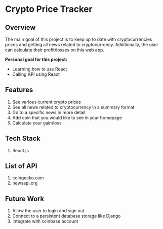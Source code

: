 # Crypto Price Tracker

## Overview
The main goal of this project is to keep up to date with cryptocurrencies prices and getting all news related to cryptocurrency. Additionally, the user can calculate their profit/losses on this web app.

<b> Personal goal for this project: </b>
- Learning how to use React
- Calling API using React

## Features
1. See various current crypto prices
2. See all news related to cryptocurrency in a summary format
3. Go to a specific news in more detail
4. Add coin that you would like to see in your homepage
5. Calculate your gain/loss

## Tech Stack
1. React.js

## List of API
1. coingecko.com
2. newsapi.org

## Future Work
1. Allow the user to login and sign out
2. Connect to a persistent database storage like Django
3. Integrate with coinbase account

